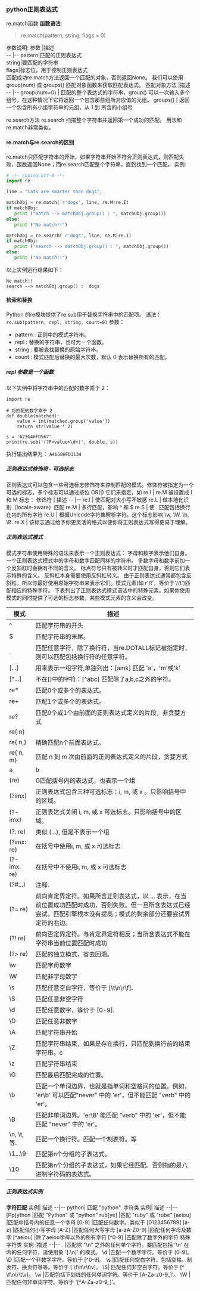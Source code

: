 ### python正则表达式
re.match函数
**函数语法**:
>re.match(pattern, string, flags = 0)

参数说明:
 参数 |描述  
--      |--
  pattern|匹配的正则表达式  
  string|要匹配的字符串  
  flags|标志位，用于控制正则表达式  
匹配成功re.match方法返回一个匹配的对象，否则返回None。
我们可以使用group(num) 或 groups() 匹配对象函数来获取匹配表达式。
匹配对象方法      |描述  
--           |--
group(num=0)    | 匹配的整个表达式的字符串，group() 可以一次输入多个组号，在这种情况下它将返回一个包含那些组所对应值的元组。
groups()      | 返回一个包含所有小组字符串的元组，从 1 到 所含的小组号

re.search方法
re.search 扫描整个字符串并返回第一个成功的匹配。
用法和re.match非常类似。

#### re.match与re.search的区别
re.match只匹配字符串的开始，如果字符串开始不符合正则表达式，则匹配失败，函数返回None；而re.search匹配整个字符串，直到找到一个匹配。
实例:
```python
# -*- coding:utf-8 -*-
import re

line = "Cats are smarter than dogs";

matchObj = re.match( r'dogs', line, re.M|re.I)
if matchObj:
   print ("match --> matchObj.group() : ", matchObj.group())
else:
   print ("No match!!")

matchObj = re.search( r'dogs', line, re.M|re.I)
if matchObj:
   print ("search --> matchObj.group() : ", matchObj.group())
else:
   print ("No match!!")
```
以上实例运行结果如下：
```
No match!!
search --> matchObj.group() :  dogs
```
#### 检索和替换
Python 的re模块提供了re.sub用于替换字符串中的匹配项。
语法：
`re.sub(pattern, repl, string, count=0)`
参数：
- pattern : 正则中的模式字符串。
- repl : 替换的字符串，也可为一个函数。
- string : 要被查找替换的原始字符串。
- count : 模式匹配后替换的最大次数，默认 0 表示替换所有的匹配。

##### repl 参数是一个函数
以下实例中将字符串中的匹配的数字乘于 2：
```
import re

# 将匹配的数字乘于 2
def double(matched):
    value = int(matched.group('value'))
    return str(value * 2)

s = 'A23G4HFD567'
print(re.sub('(?P<value>\d+)', double, s))
```
执行输出结果为：
`A46G8HFD1134`

##### 正则表达式修饰符 - 可选标志
正则表达式可以包含一些可选标志修饰符来控制匹配的模式。修饰符被指定为一个可选的标志。多个标志可以通过按位 OR(|) 它们来指定。如 re.I | re.M 被设置成 I 和 M 标志：
修饰符  |  描述
--      |--
re.I        |  使匹配对大小写不敏感
re.L        |  做本地化识别（locale-aware）匹配
re.M        |  多行匹配，影响 ^ 和 $
re.S        |  使 . 匹配包括换行在内的所有字符
re.U        |  根据Unicode字符集解析字符。这个标志影响 \w, \W, \b, \B.
re.X        |  该标志通过给予你更灵活的格式以便你将正则表达式写得更易于理解。

##### 正则表达式模式
模式字符串使用特殊的语法来表示一个正则表达式：
字母和数字表示他们自身。一个正则表达式模式中的字母和数字匹配同样的字符串。
多数字母和数字前加一个反斜杠时会拥有不同的含义。
标点符号只有被转义时才匹配自身，否则它们表示特殊的含义。
反斜杠本身需要使用反斜杠转义。
由于正则表达式通常都包含反斜杠，所以你最好使用原始字符串来表示它们。模式元素(如 r'/t'，等价于'//t')匹配相应的特殊字符。
下表列出了正则表达式模式语法中的特殊元素。如果你使用模式的同时提供了可选的标志参数，某些模式元素的含义会改变。


模式	|描述
--|--
^	|匹配字符串的开头
$	|匹配字符串的末尾。
.	|匹配任意字符，除了换行符，当re.DOTALL标记被指定时，则可以匹配包括换行符的任意字符。
[...]	|用来表示一组字符,单独列出：[amk] 匹配 'a'，'m'或'k'
[^...]	|不在[]中的字符：[^abc] 匹配除了a,b,c之外的字符。
re*	|匹配0个或多个的表达式。
re+	|匹配1个或多个的表达式。
re?	|匹配0个或1个由前面的正则表达式定义的片段，非贪婪方式
re{ n}|
re{ n,}|	精确匹配n个前面表达式。
re{ n, m}	|匹配 n 到 m 次由前面的正则表达式定义的片段，贪婪方式
a| b	|匹配a或b
(re)	|G匹配括号内的表达式，也表示一个组
(?imx)	|正则表达式包含三种可选标志：i, m, 或 x 。只影响括号中的区域。
(?-imx)	|正则表达式关闭 i, m, 或 x 可选标志。只影响括号中的区域。
(?: re)	|类似 (...), 但是不表示一个组
(?imx: re)	|在括号中使用i, m, 或 x 可选标志
(?-imx: re)	|在括号中不使用i, m, 或 x 可选标志
(?#...)	|注释.
(?= re)	|前向肯定界定符。如果所含正则表达式，以 ... 表示，在当前位置成功匹配时成功，否则失败。但一旦所含表达式已经尝试，匹配引擎根本没有提高；模式的剩余部分还要尝试界定符的右边。
(?! re)	|前向否定界定符。与肯定界定符相反；当所含表达式不能在字符串当前位置匹配时成功
(?> re)	|匹配的独立模式，省去回溯。
\w	|匹配字母数字
\W	|匹配非字母数字
\s	|匹配任意空白字符，等价于 [\t\n\r\f].
\S	|匹配任意非空字符
\d	|匹配任意数字，等价于 [0-9].
\D	|匹配任意非数字
\A	|匹配字符串开始
\Z	|匹配字符串结束，如果是存在换行，只匹配到换行前的结束字符串。c
\z	|匹配字符串结束
\G	|匹配最后匹配完成的位置。
\b	|匹配一个单词边界，也就是指单词和空格间的位置。例如， 'er\b' 可以匹配"never" 中的 'er'，但不能匹配 "verb" 中的 'er'。
\B	|匹配非单词边界。'er\B' 能匹配 "verb" 中的 'er'，但不能匹配 "never" 中的 'er'。
\n, \t, 等.	|匹配一个换行符。匹配一个制表符。等
\1...\9	|匹配第n个分组的子表达式。
\10	|匹配第n个分组的子表达式，如果它经匹配。否则指的是八进制字符码的表达式。

##### 正则表达式实例

**字符匹配**
实例|	描述
--|--
python|	匹配 "python".
字符类
实例|	描述
--|--
[Pp]ython	|匹配 "Python" 或 "python"
rub[ye]	|匹配 "ruby" 或 "rube"
[aeiou]	|匹配中括号内的任意一个字母
[0-9]	|匹配任何数字。类似于 [0123456789]
[a-z]	|匹配任何小写字母
[A-Z]	|匹配任何大写字母
[a-zA-Z0-9]	|匹配任何字母及数字
[^aeiou]	|除了aeiou字母以外的所有字符
[^0-9]	|匹配除了数字外的字符
特殊字符类
实例	|描述
--|--
.	|匹配除 "\n" 之外的任何单个字符。要匹配包括 '\n' 在内的任何字符，请使用象 '[.\n]' 的模式。
\d	|匹配一个数字字符。等价于 [0-9]。
\D	|匹配一个非数字字符。等价于 [^0-9]。
\s	|匹配任何空白字符，包括空格、制表符、换页符等等。等价于 [ \f\n\r\t\v]。
\S|	匹配任何非空白字符。等价于 [^ \f\n\r\t\v]。
\w	|匹配包括下划线的任何单词字符。等价于'[A-Za-z0-9_]'。
\W	|匹配任何非单词字符。等价于 '[^A-Za-z0-9_]'。
